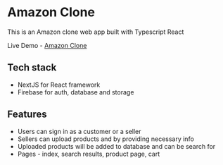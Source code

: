 # Amazon Clone

This is an Amazon clone web app built with Typescript React

Live Demo - [Amazon Clone](https://amazon-clone-delta-plum.vercel.app/)

## Tech stack

- NextJS for React framework
- Firebase for auth, database and storage

## Features

- Users can sign in as a customer or a seller
- Sellers can upload products and by providing necessary info
- Uploaded products will be added to database and can be search for
- Pages - index, search results, product page, cart
